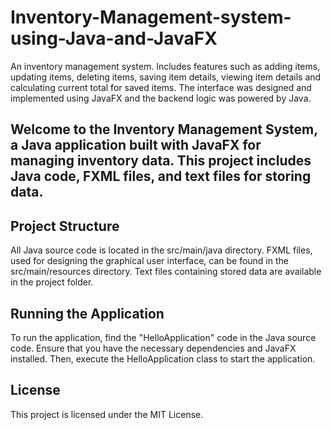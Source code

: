 # Inventory-Management-system-using-Java-and-JavaFX
An inventory management system. Includes features such as adding items, updating items, deleting items, saving item details, viewing item details and calculating current total for saved items. The interface was designed and implemented using JavaFX and the backend logic was powered by Java.
## Welcome to the Inventory Management System, a Java application built with JavaFX for managing inventory data. This project includes Java code, FXML files, and text files for storing data.

## Project Structure
All Java source code is located in the src/main/java directory.
FXML files, used for designing the graphical user interface, can be found in the src/main/resources directory.
Text files containing stored data are available in the project folder.

## Running the Application
To run the application, find the "HelloApplication" code in the Java source code. Ensure that you have the necessary dependencies and JavaFX installed. Then, execute the HelloApplication class to start the application.

## License
This project is licensed under the MIT License.
